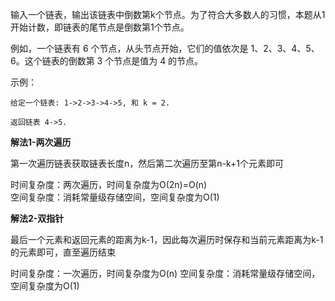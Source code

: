 输入一个链表，输出该链表中倒数第k个节点。为了符合大多数人的习惯，本题从1开始计数，即链表的尾节点是倒数第1个节点。

例如，一个链表有 6 个节点，从头节点开始，它们的值依次是 1、2、3、4、5、6。这个链表的倒数第 3 个节点是值为 4 的节点。

示例：
```
给定一个链表: 1->2->3->4->5, 和 k = 2.

返回链表 4->5.
```

**解法1-两次遍历**

第一次遍历链表获取链表长度n，然后第二次遍历至第n-k+1个元素即可

时间复杂度：两次遍历，时间复杂度为O(2n)=O(n)     
空间复杂度：消耗常量级存储空间，空间复杂度为O(1)  

**解法2-双指针**

最后一个元素和返回元素的距离为k-1，因此每次遍历时保存和当前元素距离为k-1的元素即可，直至遍历结束

时间复杂度：一次遍历，时间复杂度为O(n)
空间复杂度：消耗常量级存储空间，空间复杂度为O(1)  
